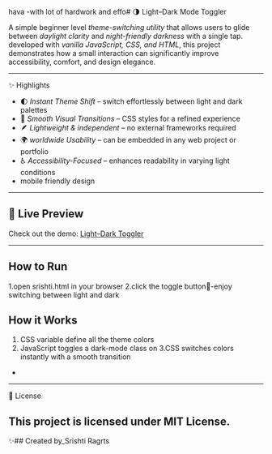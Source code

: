 
hava
-with lot of hardwork and effo# 🌗 Light–Dark Mode Toggler  

A simple beginner level *theme-switching utility* that allows users to glide between *daylight clarity* and *night-friendly darkness* with a single tap.  
developed with *vanilla JavaScript, CSS, and HTML*, this project demonstrates how a small interaction can significantly improve accessibility, comfort, and design elegance.  

---

 ✨ Highlights
- 🌓 *Instant Theme Shift* – switch effortlessly between light and dark palettes  
- 🎨 *Smooth Visual Transitions* – CSS styles for a refined experience  
- 🪶 *Lightweight & independent* – no external frameworks required 
- 🌍 *worldwide Usability* – can be embedded in any web project or portfolio  
- ♿ *Accessibility-Focused* – enhances readability in varying light conditions
- mobile friendly design

---

## 🚀 Live Preview
Check out the demo: [Light–Dark Toggler](https://github.com/srishtiraghava/dark-light-toggler-project/blob/main/README.md#-lightdark-mode-togglerr)  

---

## How to Run
1.open srishti.html in your browser
2.click the toggle button🔘-enjoy switching between light and dark
## How it Works
1. CSS variable define all the theme colors
2. JavaScript toggles a dark-mode class on <body>
3.CSS switches colors instantly with a smooth transition
-
---
📜 License

This project is licensed under MIT License.
---

✨## Created by_Srishti Ragrts
